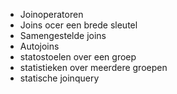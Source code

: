 - Joinoperatoren
- Joins ocer een brede sleutel 
- Samengestelde joins 
- Autojoins 
- statostoelen over een groep
- statistieken over meerdere groepen
- statische joinquery